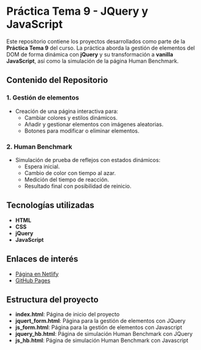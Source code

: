 # **Práctica Tema 9 - JQuery y JavaScript**  

Este repositorio contiene los proyectos desarrollados como parte de la **Práctica Tema 9** del curso. La práctica aborda la gestión de elementos del DOM de forma dinámica con **jQuery** y su transformación a **vanilla JavaScript**, así como la simulación de la página Human Benchmark.

## **Contenido del Repositorio**  

### 1. **Gestión de elementos**  
- Creación de una página interactiva para:
  - Cambiar colores y estilos dinámicos.
  - Añadir y gestionar elementos con imágenes aleatorias.  
  - Botones para modificar o eliminar elementos.  

### 2. **Human Benchmark**  
- Simulación de prueba de reflejos con estados dinámicos:
  - Espera inicial.  
  - Cambio de color con tiempo al azar.  
  - Medición del tiempo de reacción.  
  - Resultado final con posibilidad de reinicio.  

## **Tecnologías utilizadas**  
- **HTML**  
- **CSS**  
- **jQuery**  
- **JavaScript**  

## **Enlaces de interés**  
- [Página en Netlify](#)  
- [GitHub Pages](https://neusware.github.io/DIW---Tema-9/)  

## **Estructura del proyecto**  
- **index.html**: Página de inicio del proyecto
- **jquert_form.html**: Página para la gestión de elementos con JQuery
- **js_form.html**: Página para la gestión de elementos con Javascript
- **jquery_hb.html**: Página de simulación Human Benchmark con JQuery
- **js_hb.html**: Página de simulación Human Benchmark con Javascript
